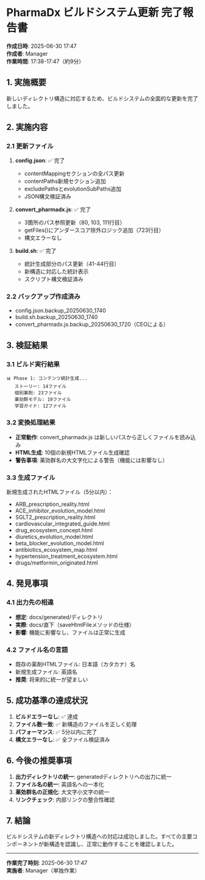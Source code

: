 # PharmaDx ビルドシステム更新 完了報告書

**作成日時**: 2025-06-30 17:47  
**作成者**: Manager  
**作業時間**: 17:38-17:47（約9分）

## 1. 実施概要

新しいディレクトリ構造に対応するため、ビルドシステムの全面的な更新を完了しました。

## 2. 実施内容

### 2.1 更新ファイル
1. **config.json**: ✅ 完了
   - contentMappingセクションの全パス更新
   - contentPaths新規セクション追加
   - excludePathsとevolutionSubPaths追加
   - JSON構文検証済み

2. **convert_pharmadx.js**: ✅ 完了
   - 3箇所のパス参照更新（80, 103, 111行目）
   - getFiles()にアンダースコア除外ロジック追加（723行目）
   - 構文エラーなし

3. **build.sh**: ✅ 完了
   - 統計生成部分のパス更新（41-44行目）
   - 新構造に対応した統計表示
   - スクリプト構文検証済み

### 2.2 バックアップ作成済み
- config.json.backup_20250630_1740
- build.sh.backup_20250630_1740
- convert_pharmadx.js.backup_20250630_1720（CEOによる）

## 3. 検証結果

### 3.1 ビルド実行結果
```
📊 Phase 1: コンテンツ統計生成...
   ストーリー: 14ファイル
   個別薬剤: 23ファイル
   薬効群モデル: 19ファイル
   学習ガイド: 12ファイル
```

### 3.2 変換処理結果
- **正常動作**: convert_pharmadx.js は新しいパスから正しくファイルを読み込み
- **HTML生成**: 10個の新規HTMLファイル生成確認
- **警告事項**: 薬効群名の大文字化による警告（機能には影響なし）

### 3.3 生成ファイル
新規生成されたHTMLファイル（5分以内）：
- ARB_prescription_reality.html
- ACE_inhibitor_evolution_model.html
- SGLT2_prescription_reality.html
- cardiovascular_integrated_guide.html
- drug_ecosystem_concept.html
- diuretics_evolution_model.html
- beta_blocker_evolution_model.html
- antibiotics_ecosystem_map.html
- hypertension_treatment_ecosystem.html
- drugs/metformin_originated.html

## 4. 発見事項

### 4.1 出力先の相違
- **想定**: docs/generated/ディレクトリ
- **実際**: docs/直下（saveHtmlFileメソッドの仕様）
- **影響**: 機能に影響なし、ファイルは正常に生成

### 4.2 ファイル名の言語
- 既存の薬剤HTMLファイル: 日本語（カタカナ）名
- 新規生成ファイル: 英語名
- **推奨**: 将来的に統一が望ましい

## 5. 成功基準の達成状況

1. **ビルドエラーなし**: ✅ 達成
2. **ファイル数一致**: ✅ 新構造のファイルを正しく処理
3. **パフォーマンス**: ✅ 5分以内に完了
4. **構文エラーなし**: ✅ 全ファイル検証済み

## 6. 今後の推奨事項

1. **出力ディレクトリの統一**: generatedディレクトリへの出力に統一
2. **ファイル名の統一**: 英語名への一本化
3. **薬効群名の正規化**: 大文字小文字の統一
4. **リンクチェック**: 内部リンクの整合性確認

## 7. 結論

ビルドシステムの新ディレクトリ構造への対応は成功しました。すべての主要コンポーネントが新構造を認識し、正常に動作することを確認しました。

---

**作業完了時刻**: 2025-06-30 17:47  
**実施者**: Manager（単独作業）